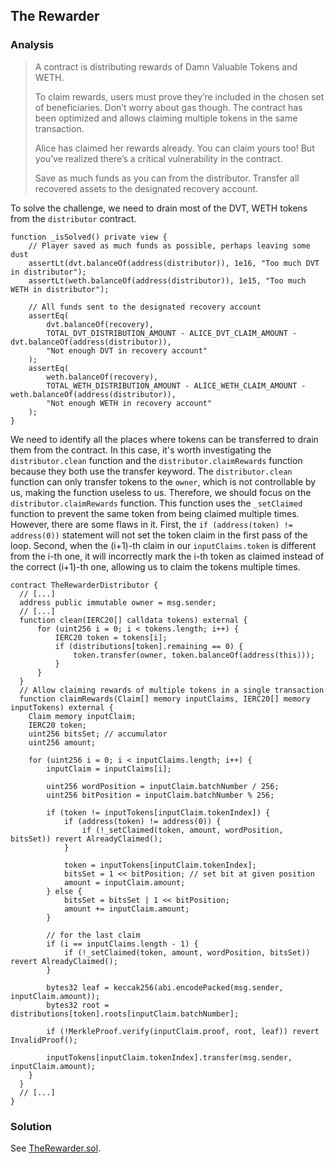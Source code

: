 ## The Rewarder

### Analysis

> A contract is distributing rewards of Damn Valuable Tokens and WETH.
>
> To claim rewards, users must prove they’re included in the chosen set of beneficiaries. Don’t worry about gas though. The contract has been optimized and allows claiming multiple tokens in the same transaction.
>
> Alice has claimed her rewards already. You can claim yours too! But you’ve realized there’s a critical vulnerability in the contract.
>
> Save as much funds as you can from the distributor. Transfer all recovered assets to the designated recovery account.

To solve the challenge, we need to drain most of the DVT, WETH tokens from the `distributor` contract.

```solidity
function _isSolved() private view {
    // Player saved as much funds as possible, perhaps leaving some dust
    assertLt(dvt.balanceOf(address(distributor)), 1e16, "Too much DVT in distributor");
    assertLt(weth.balanceOf(address(distributor)), 1e15, "Too much WETH in distributor");

    // All funds sent to the designated recovery account
    assertEq(
        dvt.balanceOf(recovery),
        TOTAL_DVT_DISTRIBUTION_AMOUNT - ALICE_DVT_CLAIM_AMOUNT - dvt.balanceOf(address(distributor)),
        "Not enough DVT in recovery account"
    );
    assertEq(
        weth.balanceOf(recovery),
        TOTAL_WETH_DISTRIBUTION_AMOUNT - ALICE_WETH_CLAIM_AMOUNT - weth.balanceOf(address(distributor)),
        "Not enough WETH in recovery account"
    );
}
```

We need to identify all the places where tokens can be transferred to drain them from the contract. In this case, it's worth investigating the `distributor.clean` function and the `distributor.claimRewards` function because they both use the transfer keyword. The `distributor.clean` function can only transfer tokens to the `owner`, which is not controllable by us, making the function useless to us. Therefore, we should focus on the `distributor.claimRewards` function. This function uses the `_setClaimed` function to prevent the same token from being claimed multiple times. However, there are some flaws in it. First, the `if (address(token) != address(0))` statement will not set the token claim in the first pass of the loop. Second, when the (i+1)-th claim in our `inputClaims.token` is different from the i-th one, it will incorrectly mark the i-th token as claimed instead of the correct (i+1)-th one, allowing us to claim the tokens multiple times.

```solidity
contract TheRewarderDistributor {
  // [...]
  address public immutable owner = msg.sender;
  // [...]
  function clean(IERC20[] calldata tokens) external {
      for (uint256 i = 0; i < tokens.length; i++) {
          IERC20 token = tokens[i];
          if (distributions[token].remaining == 0) {
              token.transfer(owner, token.balanceOf(address(this)));
          }
      }
  }
  // Allow claiming rewards of multiple tokens in a single transaction
  function claimRewards(Claim[] memory inputClaims, IERC20[] memory inputTokens) external {
    Claim memory inputClaim;
    IERC20 token;
    uint256 bitsSet; // accumulator
    uint256 amount;

    for (uint256 i = 0; i < inputClaims.length; i++) {
        inputClaim = inputClaims[i];

        uint256 wordPosition = inputClaim.batchNumber / 256;
        uint256 bitPosition = inputClaim.batchNumber % 256;

        if (token != inputTokens[inputClaim.tokenIndex]) {
            if (address(token) != address(0)) {
                if (!_setClaimed(token, amount, wordPosition, bitsSet)) revert AlreadyClaimed();
            }

            token = inputTokens[inputClaim.tokenIndex];
            bitsSet = 1 << bitPosition; // set bit at given position
            amount = inputClaim.amount;
        } else {
            bitsSet = bitsSet | 1 << bitPosition;
            amount += inputClaim.amount;
        }

        // for the last claim
        if (i == inputClaims.length - 1) {
            if (!_setClaimed(token, amount, wordPosition, bitsSet)) revert AlreadyClaimed();
        }

        bytes32 leaf = keccak256(abi.encodePacked(msg.sender, inputClaim.amount));
        bytes32 root = distributions[token].roots[inputClaim.batchNumber];

        if (!MerkleProof.verify(inputClaim.proof, root, leaf)) revert InvalidProof();

        inputTokens[inputClaim.tokenIndex].transfer(msg.sender, inputClaim.amount);
    }
  }
  // [...]
}
```

### Solution
See [TheRewarder.sol](./TheRewarder.t.sol#150).